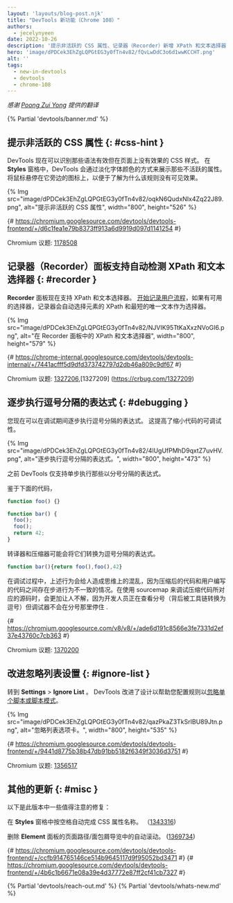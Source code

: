 ```yaml
---
layout: 'layouts/blog-post.njk'
title: "DevTools 新功能（Chrome 108）"
authors:
  - jecelynyeen
date: 2022-10-26
description: '提示非活跃的 CSS 属性、记录器（Recorder）新增 XPath 和文本选择器以及更多。'
hero: 'image/dPDCek3EhZgLQPGtEG3y0fTn4v82/fQvLwDdC3o6d1wwKCCHT.png'
alt: ''
tags:
  - new-in-devtools
  - devtools
  - chrome-108
---
```


*感谢 [Poong Zui Yong](https://www.linkedin.com/in/zui-yong-poong-1b507b14/) 提供的翻译*

{% Partial 'devtools/banner.md' %}

<!-- Translation instructions:
  1. Remove the "draft: true" tag above when submitting PR
  2. Provide translations under each of the English commented original content
  3. Translate the "description" tag above
  4. Translate all the <img> alt text
  5. Update the sites/zh/_partials/devtools/whats-new.md file -->


<!-- ## Hints for inactive CSS properties {: #css-hint } -->
## 提示非活跃的 CSS 属性 {: #css-hint }

<!-- DevTools now identifies CSS styles that are valid but have no visible effect. In the **Styles** pane, DevTools fades out the inactive properties. Hover over the icon next to it to understand why the rule has no visible effect.  -->
DevTools 现在可以识别那些语法有效但在页面上没有效果的 CSS 样式。 在 **Styles** 窗格中，DevTools 会通过淡化字体颜色的方式来展示那些不活跃的属性。 将鼠标悬停在它旁边的图标上，以便于了解为什么该规则没有可见效果。

{% Img src="image/dPDCek3EhZgLQPGtEG3y0fTn4v82/oqkN6QudxNIx4Zq22J89.png", alt="提示非活跃的 CSS 属性", width="800", height="526" %}

{# https://chromium.googlesource.com/devtools/devtools-frontend/+/d6c1fea1e79b8373ff913a6d9919d097d1141254 #}

Chromium 议题: [1178508](https://crbug.com/1178508)


<!-- ## Auto-detect XPath and text selectors in the Recorder panel {: #recorder } -->
## 记录器（Recorder）面板支持自动检测 XPath 和文本选择器 {: #recorder }

<!-- The **Recorder** panel now supports XPath and text selectors. [Start recording a user flow](/docs/devtools/recorder/#record) and the recorder automatically picks the XPath and shortest unique text of an element as selector if available. -->
**Recorder** 面板现在支持 XPath 和文本选择器。 [开始记录用户流程](/docs/devtools/recorder/#record)，如果有可用的选择器，记录器会自动选择元素的 XPath 和最短的唯一文本作为选择器。

{% Img src="image/dPDCek3EhZgLQPGtEG3y0fTn4v82/NJVIK95TtKaXxzNVoGI6.png", alt="在 Recorder 面板中的 XPath 和文本选择器", width="800", height="579" %}

{# https://chrome-internal.googlesource.com/devtools/devtools-internal/+/7441acfff5d9dfd373742797d2db46a809c9df67 #}

Chromium 议题: [1327206](https://crbug.com/1327206),[1327209] (https://crbug.com/1327209)


<!-- ## Step through comma-separated expressions {: #debugging } -->
## 逐步执行逗号分隔的表达式 {: #debugging }

<!-- You can now step through comma-separated expressions during debugging. This improves the debuggability of minified code. -->
您现在可以在调试期间逐步执行逗号分隔的表达式。 这提高了缩小代码的可调试性。

{% Img src="image/dPDCek3EhZgLQPGtEG3y0fTn4v82/4lUgUfPMhD9qxtZ7uvHV.png", alt="逐步执行逗号分隔的表达式。", width="800", height="473" %}

<!-- Previously, DevTools only supported stepping through semicolon-separated expressions. -->
之前 DevTools 仅支持单步执行那些以分号分隔的表达式。
<!-- Given the code below, -->
鉴于下面的代码，

```js
function foo() {}

function bar() {
  foo();
  foo();
  return 42;
}
```

<!-- Transpilers and minifiers may turn them into comma-separated expressions. -->
转译器和压缩器可能会将它们转换为逗号分隔的表达式。

```js
function bar(){return foo(),foo(),42}
``` 

<!-- This creates confusion during debugging because the stepping behavior is different between minified and authored code. It is even more confusing when using sourcemaps to debug the minified code in terms of the original code, as the developer is then looking at semicolons (which were under the hood turned into commas by the toolchain) but the debugger doesn't stop on them. -->
在调试过程中，上述行为会给人造成思维上的混乱，因为压缩后的代码和用户编写的代码之间存在步进行为不一致的情况。在使用 sourcemap 来调试压缩代码所对应的源码时，会更加让人不解，因为开发人员正在查看分号（背后被工具链转换为逗号）但调试器不会在分号那里停住 .

{# https://chromium.googlesource.com/v8/v8/+/ade6d191c8566e3fe7331d2ef37e43760c7cb363 #}

Chromium 议题: [1370200](https://crbug.com/1370200)


<!-- ## Improved Ignore list setting {: #ignore-list } -->
## 改进忽略列表设置 {: #ignore-list }
<!-- Go to **Settings** > **Ignore List**. DevTools improves the design to help you configure the rules to [ignore a single script or pattern of scripts](/docs/devtools/javascript/reference/#settings-ignore-list). -->
转到 **Settings** > **Ignore List** 。 DevTools 改进了设计以帮助您配置规则以[忽略单个脚本或脚本模式](/docs/devtools/javascript/reference/#settings-ignore-list)。

{% Img src="image/dPDCek3EhZgLQPGtEG3y0fTn4v82/qazPkaZ3TkSrIBU89Jtn.png", alt="忽略列表选项卡。", width="800", height="535" %}

{# https://chromium.googlesource.com/devtools/devtools-frontend/+/9441d8775b38b47db91bb5182f6349f3036d3751 #}

Chromium 议题: [1356517](https://crbug.com/1356517)


<!-- ## Miscellaneous highlights {: #misc } -->
## 其他的更新 {: #misc }
<!-- These are some noteworthy fixes in this release: -->
以下是此版本中一些值得注意的修复：
<!-- - Autocomplete CSS property name in the **Styles** pane on pressing space. ([1343316](https://crbug.com/1343316)) -->
在 **Styles** 窗格中按空格自动完成 CSS 属性名称。 （[1343316](https://crbug.com/1343316))

<!-- - Remove auto scroll in the **Element** panel’s breadcrumb. ([1369734](https://crbug.com/1369734)) -->
删除 **Element** 面板的页面路径/面包屑导览中的自动滚动。 ([1369734](https://crbug.com/1369734))

{# https://chromium.googlesource.com/devtools/devtools-frontend/+/ccfb914765146ce514b9645117d9f95052bd3471 #}
{# https://chromium.googlesource.com/devtools/devtools-frontend/+/4b6c1b6671e08a39e4d37772e87ff2cf41cb7327 #}


{% Partial 'devtools/reach-out.md' %}
{% Partial 'devtools/whats-new.md' %}
